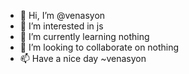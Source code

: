 - 👋 Hi, I’m @venasyon
- 👀 I’m interested in js
- 🌱 I’m currently learning nothing
- 💞️ I’m looking to collaborate on nothing
- 📫 Have a nice day ~venasyon

<!---
venasyon/venasyon is a ✨ special ✨ repository because its `README.md` (this file) appears on your GitHub profile.
You can click the Preview link to take a look at your changes.
--->
